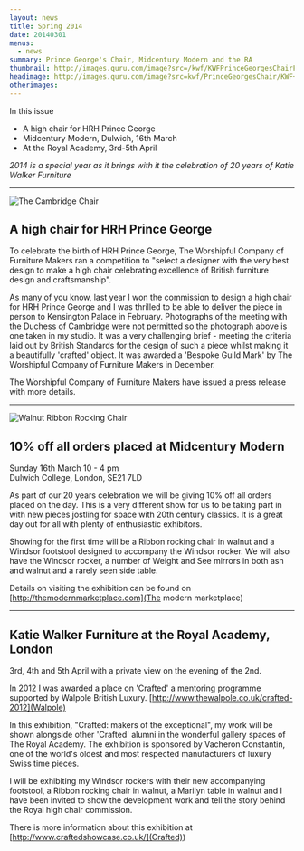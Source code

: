 ```yaml
---
layout: news
title: Spring 2014
date: 20140301
menus: 
  - news
summary: Prince George's Chair, Midcentury Modern and the RA
thumbnail: http://images.quru.com/image?src=/kwf/KWFPrinceGeorgesChairFront34.jpg&right=0.86875&left=0.15937&top=0.14841&bottom=0.95053&height=175
headimage: http://images.quru.com/image?src=kwf/PrinceGeorgesChair/KWF+Prince+Georges+Chair+Katie+Crouching+with+JJ.jpg
otherimages:
---
```

In this issue

* A high chair for HRH Prince George
* Midcentury Modern, Dulwich, 16th March
* At the Royal Academy, 3rd-5th April

	
*2014 is a special year as it brings with it the celebration of 20 years of Katie Walker Furniture*
	
* * * * * 


![The Cambridge Chair](http://images.quru.com/image?src=kwf/PrinceGeorgesChair/KWF+Prince+Georges+Chair+Katie+Crouching+with+JJ.jpg&width=740)

## A high chair for HRH Prince George
To celebrate the birth of HRH Prince George, The Worshipful Company of Furniture Makers ran a competition to "select a designer with the very best design to make a high chair celebrating excellence of British furniture design and craftsmanship".
 
As many of you know, last year I won the commission to design a high chair for HRH Prince George and I was thrilled to be able to deliver the piece in person to Kensington Palace in February. Photographs of the meeting with the Duchess of Cambridge were not permitted so the photograph above is one taken in my studio. It was a very challenging brief - meeting the criteria laid out by British Standards for the design of such a piece whilst making it a beautifully 'crafted' object. It was awarded a 'Bespoke Guild Mark' by The Worshipful Company of Furniture Makers in December.
 
The Worshipful Company of Furniture Makers have issued a press release with more details.

* * * * *

![Walnut Ribbon Rocking Chair](http://images.quru.com/image?src=/kwf/KWFRibbonRocker/KWF%20Walnut%20Ribbon%20front%2034.jpeg&width=740&left=0.156&top=0.08125&right=0.839&bottom=0.965&format=jpg&strip=1)

## 10% off all orders placed at Midcentury Modern #
Sunday 16th March 10 - 4 pm<br/>
Dulwich College, London, SE21 7LD 
 
As part of our 20 years celebration we will be giving 10% off all orders placed on the day. This is a very different show for us to be taking part in with new pieces jostling for space with 20th century classics. It is a great day out for all with plenty of enthusiastic exhibitors.
 
Showing for the first time will be a Ribbon rocking chair in walnut and a Windsor footstool designed to accompany the Windsor rocker. We will also have the Windsor rocker, a number of Weight and See mirrors in both ash and walnut and a rarely seen side table.
 
Details on visiting the exhibition can be found on [http://themodernmarketplace.com](The modern marketplace)

* * * * *

## Katie Walker Furniture at the Royal Academy, London
3rd, 4th and 5th April with a private view on the evening of the 2nd.
 
In 2012 I was awarded a place on 'Crafted' a mentoring programme supported by Walpole British Luxury. [http://www.thewalpole.co.uk/crafted-2012](Walpole)

In this exhibition, "Crafted: makers of the exceptional", my work will be shown alongside other 'Crafted' alumni in the wonderful gallery spaces of The Royal Academy. The exhibition is sponsored by Vacheron Constantin, one of the world's oldest and most respected manufacturers of luxury Swiss time pieces.

I will be exhibiting my Windsor rockers with their new accompanying footstool, a Ribbon rocking chair in walnut, a Marilyn table in walnut and I have been invited to show the development work and tell the story behind the Royal high chair commission.
 
There is more information about this exhibition at [http://www.craftedshowcase.co.uk/](Crafted))
